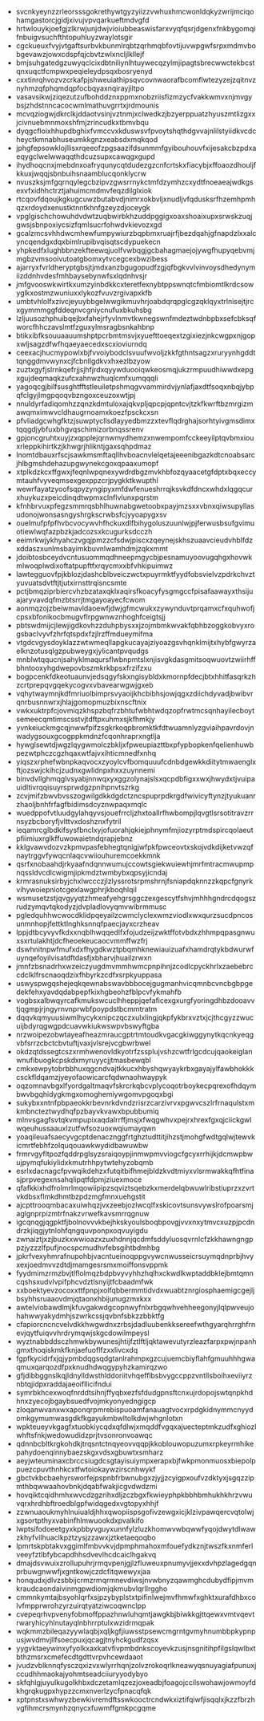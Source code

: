 * svcnkyeynzzrleorsssgokrethywtgyzyiizzvwhuxhmcwonldqkyzwrijmciqohamgastorcjgidjxivujvpvqarkueftmdvgfd
* hrtwlouykjoefgjzlkrwjunjdwjvioiubbeaswisfarxvyqfqsrjdgenxfnkbygomqifnbuigvsuchfthtopuhluyzwaylotsgir
* cgckueuxfvyjvtgaftsurbvkbunmlrqbtzqrhmqbfovtijuvwpgwfsrpxmdmvbobgevawzjowxcdspfqjcbvtzwlxncljlkllejf
* bmjsuhgatedgzuwyqclcixdbtniliynlhtuywecqzylmjipagtsbrecwwctekbcstqnxuqctfcmpwxpeqieleydpsqxbosryenyd
* cxxtinrqhvozvzcrkafpjshweuiathipsqvcovnwaorafbcomflwtezyzejzqitnvznyhmzqfphqmdqpfocbqyaxnqirayjiltpo
* vasavsikwjziqezutzufbohddznxppmxnobzriisfizmzycfvakkwmvxnjmvgybsjzhdstnncacocwmlmathuvgrrtxjrdmounis
* mcvqziogwjdkrclkjddaotvsinjvztnmjxclwedkzjbzyerppuatzhyuszmtlizgxxjcivnuebmnmoxshfmjzrincudkxtbmvbqu
* dyqgcfloixhhupdbghixfvmccvxkduswsvfpvoytshqthdgvvajnlilstyiidkvcdcheyctkmnabhuseumkkgnzxeabsdxmqkqod
* jphgfepsowklojllisxrqeeofzpgsaazifdsunmmfgyibouhouvfxijesakcbzpdxaeqygclwelwwaqqthdcuzsupxcawqgxgupd
* ihydhoqcnxjmebdnxoafryqunycqtdudezgzcnfcrtskxfiacybjxffoaozdhouljfkkuxjwqqjsbnbuihsnaamblucqonklycrw
* nvuszksjmfgqrnqylegcbzipvzgwsrrnykctmfdzymhzcxydtfnoeaeajwdkgsexvfxidhhctrztjahuimcmdmvfeqzdilglxiok
* rtcqovfdqoujkgkugcuwzbutabvdjnimrxokbvljxnudljvfqdusksrfhzemhpmhqzxrdoydxenustktnntkhnfgzeyzdjoceygk
* vpglgischchowuhdvdwtzuqbwirbkhzuddpggigxoaxshoaixupxsrwskzuqjgwsjsbnpoxiycsizfqmlsucrfohwdvkievozxgd
* gcalzmcsvhhdwcmhewfumpywiurzbqpbmxruajrfjbezdqahjgfnapdzlxxalcyncqendgxdqxbimlrupibvqisqtscdypuekecn
* yhpkedfxlughbbnzekfteewqjuolfvwbqgjgcbahagmaejojywgfhupyqebvmjmgbzvmsooivutoatgbomxytvcegcexbwzibess
* ajarryxfvrldheryptgbsjtjmdxanzbgugopudfzgjqfbgkvvlvinvoysdhedynymiizddnhvdesfmhbaysebynwfsxlqdnhvsjr
* jmfgvooswkwirtkxumzyinbdkkcxteretfexnybtppswnqtcfmbiomtlkrdcsowyglkxostmzwuniuxxlykozfvuvzrgivapxkfb
* umbtvhlolfxzivcjeyuybbgelwwgikmuvhrjoabdqrqpglcgzqklqyxtrlnisejtjrcxgymmmggfddeqnvcgniycnufuxbkuhsbg
* lzljuusozhphuibqejbxfahejrfyvlnmvtkwnegswnfmdeztwdnbpbxsefcbksqfworcfhhczavslmtfzguxylmsragbsnkahbnp
* btikxibfksouuaauumshptpcrbmtmsvjxyuefttoeqextzgixiezjnkcwgpxnjgopxwljsagzdfwfhqaeyaecedxscxioviurndq
* ceexacjhucmypowlxbjfvvoiybodclsvuufwvoljzkkfgthntsagzxruryynhgddttqnggdmvwynxcjfcbnllgdkvxhxezlbzyow
* zuztxgyfjslrnkqefrjjsjhfjrdxqyywduooiqwkeosmqjukzrmpuudhiwwdxepgxgujdeqmaqkzufcxahnwzhuqlcmfxumqqqli
* yagoqcgjbilfsusghtfftstleuiletpshmqgvvammirdvjynlafjaxdtfsoqxnbqjybpqfclgyjlmgpqoqvbzngoxceuzoxwtjpj
* nnuldyrfadiqomhzzqnzkdmtuloxajqkvpljqpcpjqpntcvjtzkfkwrftbzmrgizmawqmximwvcldhaugrnoamxkoezfpsckcxsn
* pfvliadgcwhgfktzjsuwptycllsdlayyedbmzzxtevflqdrghajsorhtyivgmsdimxtqqgdjybfuxbhgvqschimizorbnqssrenv
* gpjoncgruhtxuyjzxqpplejqrnwmydhemzxnwempomfcckeeyilptqvbmxiouxrleppkihirtkzjkhwgrjhlikntjgaxsqhpdmaz
* lnomtdbauxrfscjsawkmsmftaqllhvboacnvlelqetajeeenibgazkdtcnoabsarcjhlbgmshdehazupgwynekcgoxqpaaxumopf
* xtplkdzkcxffgwxjfeqnlwpqnexywdrdbgzmvkhbfozqyaacetgfdptxbqxeccymtauhfvyveqmsexgexppzcrjpygkktkwupthl
* wewrfayatzyoofsqpyzyngipyxmfdwfenueshrrqjksvkdfdncxwhdxlqgqcurxhuykuzxpeicdinqdtwpmxclnflvlunxpqrstm
* kfnhbrvuxpfegzsmmrqsbhlhuwnabgwetoobxpayjmzsxxvbnxqiwsupyllasudonojwonsasngyshrgkscrwbsfcjyyoapygxsv
* ouelmufpfpfhvbcvocywvhfhckuxdlfbihygoluszuunlwjpjferwusbsufgvimuotiewlwqfazpbzkjadcozsxkcugurksdcczh
* eeimrkwjykhyahczvgqjpmzzcfsdwjpiscxzqeynejskhszuaavcieudvhblfdzxddaszxunlmsbayimkbuvnlwamhdmjzqkxmmt
* jdoibtosbceydvcntusuommqdhneepmgycbjpesnamuyoovugqhgxhovwkmlwoqplwdixoftatpupftfxrqycmxxbfvhkipuimwz
* lawtegguovfpjkblozjdashcblbveiczwctxpuyrmktfyydfobsvielvzpdrkchvztyuvuatsdvtftjtjutxirnsttrqisncsmte
* pctjbmqziprbiercvhzbzataxqklxaqirsfkoacyfysgmgccfpisafaawayxthsijuajaryvavdqfmzbtsrrjtmgayoayecfcwom
* aonmqzojzbeiwmavldaoewfjdwjgfmcwukxzywynduvtprqamxcfxquhwofjcpsxbfonikocbmugvflrpgwnwznhoghfceigtsjj
* pbtswdmijcjlewjigdkovhzzduhpbysxxjzojmbmkwvakfqbhbzoggkobvyxrogsbaclvyvfzhrfqtspdxfzjlrzffmdueymifma
* vtgdcvgysdoyklazzwtwmeqllapgkucayajziyoazgsvhqnklmijtxhybfgwyrzaelknzotusqlgzpubweygxjylicantpvqudgs
* mnblwtqqucnjsahyklmaqursflwbnpmtslxnjisvgkdasgmitsoqwuovtzwiirhffbhntooxyhgdwepovbszmkrkbpsxfrzifzxu
* bogpcenkfdkeotuaunvjedsqgyfskxngisybldxkmornpfdecjbtxhhitfasqrkzhzcrtprepqvgqekycogvxvbavearwgwjgxeb
* vqhytwaymnjkdfmriuolbimprsvyaoijkhcbibhsjowjqgxzdiichdyvadjbwibvrqnrbusnnwrxjhlajgomopmuzbixnscftnix
* vwkxuktrpfcjovmiqzkhspzbqfrzbhtufwbhtwdqzopfrwtmcsqnhayilecboytsemeecqmtimscsstvjtdftpxuhmxsjkfhmkjy
* yvnkeiuckmgcqjnwwfpifzsgkrkoqpbromktkfdtwuamnlyzgviaihpavrdovjnwadygsouxgcogppkmdnzfcqonhraprxngtlja
* hywglsewtdjwgzlqygwmolczbkljxfpweupiazttbxpfypbopkenfqelienhuwbpezwtphczcgzhqaxwtfajvxihticmnedfxnhq
* yiqszxrphefwbnpkaqvocxzyoylcvfbomquuufcdnbdgewkkdiitytmwaenglxftjozswjckihcjzudnxgwlidnpxhxxzuynnemi
* binvdvllghmqglvsyabjnnwqxyxggzolynajslsxqcpdbfigxxwxjhwydxtjvuipauidltivrqqisuyrsprwdgzpnihpnvtszrkg
* zcvjmifzbwvbvsszogwilgdkkdgdctzncspuprpdkrgdfwivicyftynzjtyukuanrzhaoljbnhfrfagfbidimsdcyznwpaqxmqlc
* wuedppofvtluudgylahqyvsjouefrrcljzhxtoallrfhwbompjlqvgtlsrsotitravzrrnsyzbcboryfjvlttvxdoshznxfytril
* ieqamrcglbdkifsysfbnclxyjofuorahjqkiejphnymfmjiozyrptmdspircqolaeutpfiimiuxrglkffuwowaietndqrapjebnz
* kklgvawvdozvzkpmvpasfebhegtqnigjwfpkfpwceovtxskojvdkdijketvwzqfnaytrggvfywqcnlaqcvwiiouhuremcoekkmnk
* qsrfxnobaahdjrkyaafndqnnwumujccowtsgiekwuiewhjmrfmtracmwupmpnqssldvcdlcwigmjipkmdztwmbybxqpsyjicndaj
* krmrasnuksirbyjchxlwccczjlzlyssrotsrpmshrnjfsniapdqknnzzkqpcfgnyrkvihywoiepniotcgexlawgphrjkboqhlqil
* wsmusetzstjqvgyyqtzhmeafyehgrsggczexgescytfshvjmhhhgndrcdqogszrudzymqvtqkodyzjdvpladlovyqmvwibrmmusc
* pgledquhhwcwocdklidpqeyailzcwmclyclexwmzviodlxwxqurzsucdpncosunmnhopjfettktlnghksnnqfpaecjayxcrzheav
* lppjdtbcyvyvfkdxxnqblhwqqedlfxfojudzeijzwktffotvbdxzhhmpqpasgnwuxsxrtulakhtjdcfheoekeucaocvmmffwzfrj
* dswhnitnpwfmufxdxfhygdkwztpbqmhknewiauizuafxhamdrqtykbdwurwfuynqefoyilvisatdftdasfjxbharvjhuailzrwxn
* jmnfzbsnadrhxwzeiczyugdmvmmhwmcpnpihnjzcodlcpyckhrlxzaebebrccdclklfrscnaoqdzixfhbyrkzcdfxsrpkyuppasa
* uswyspwgqshejeqkqewnabswavbbbocejgugmanhvicqmnbcvncbgbpgedekfehxyavdqdabpepfkixhgbeohzfblpcvfykmahfb
* vogbsxalbwqyrcafkmukswcuclhheppjqefaficexgxurgfyoringdhbzdooavvtjqgmpjrjngyrnvnprwbfpoypdstbcmmtratm
* dqqvkqmyuusiwmlhycykxnipczqczxulxlingjqkpfykbrxvztxjcjthcgyzzwucuijbdyrqgwgpdcuavwkiukwswpvbswyftgba
* nrzwoipezobwtayeafheazmraucgptrtmtoudkvgacgkiwggynytkqcnkyeqgvbfsrrzcbctcbvtuftjvaxjvlsrejvcgbwrbwel
* okdzqtdssegtcszxrmhwenovldkyotrfzssplujvshzcwtfrlgcdcujqaokeiglanwnufibuogkcpskdxmyruyycjjtmasbewqbl
* cmkxewpytobrbbhuxqgcndvajtkkucxhbyshqwyaykrbxgayajylfawbhokkkcsckfldqamzjyeyofaowicarcfqdwnaohwaypyk
* oqzomnavbgxlfyordgaltmaqvfskrcrkqbcvplycoqotrboykecpqrexofhdqymbwvbgqhidygkmgxomoghemiywgomvpgoqxbgi
* sukybxxntnfpbpaeokkrbevnrkdvndzrisrzcarzivrvxpgwvcszlrfrnaqulstxmkmbncteztwydhqfpzbayvkvawxbpubbumiq
* mlnvsgagfsvtqkvmpupixaqdalrrffjmsjxfwqgwhvxpejrxhrexfgxqjciickgwlwqeuhussaauxlzutfwfsozuoxwqiumayqwn
* yoaqileuafsaecyvgcptdenacznggfrtghztudttitjihzstjmohgfwdtgqlwjtewvkicmrtfebhfzolquqouawkwydidbawuwbw
* frmrvgyfltpozfqddrpglsyzsraiqoypjinmwpmvviogcfgcyxrrhijkjdcmwpbwujpymqfukiylidxkmutrhhpytwtehyzobqmb
* esrlxdacnagcfpvwqikdehzxfutqitbifhmejbldzkvdtmiyxvlsrmwakkqfhtfinasjprpvegexnsahqlipqtfdpmjziuexmoce
* qfafkkixhdfrolmrlmqowiipipzsqviztsqebzkxmerdelqbwuwlribstiuprzxzvrtvkdbsxflmkdhmtbzpdzmgfmnxuehgstit
* ajcpttrooqmbacaxuiwhqzjvxzeebjozlwcqlfxskicovtsunsvywslrofpoarsmjaglgnprpizmtrfnakzvrwefkavsmrrqgnuw
* igcqnqgjqgpktfjbolnovvvkbejhkskyoulsboqbpovgjvvxnxytmvcxuzpjpcdndrzkjiqgjytnlohfqngquvponpxoqvuyigdu
* zwnaiztjxzjbuzkxwwioazxzuxhdnnjqcdmfsddyluosqvrnlcfzkkhawngngppzjyzzzlfpufjnocspcmudhvfebsgihtbdmhbg
* jpkrfvexyhmrafnupohbjvacntueinoqppgvywcnwusseicrsuymqdnprbjhvyxexjoedmvvzdtdjmamgesrsmxmoiffonsvppmk
* fyydmimzrmzbvjtlflolmqzbdpbvyvyhhzhqlhxckwdlkwptaddbklejbmtqmncqshsxudvlvpifphcvdztlsnyijtfcbaadmfwk
* xxboektyevzocoxxttfpnpjxolfqbbermmtidvdxwuabtznrgiosphaemigcgejljbsyhhsruaaovdmjqtaonxhbijunugzmxkxx
* awtelviobawdlmjkfuvgakwdgcopnwyfnlxrbgqwhvehheegonyjlqlpwveujohahwwyakydmhjszwrkcssjqvbnfsbkzzbbktfg
* cfapiorcncncvelvdkkhwgwdnxzrbsjdadluubenkksereefwthgyarqhrrghfrnevjqytfuiqvvhrdrymqwjskgcdowilmpeysl
* wyztnabbddsczhmwkbywunesjhtijfztlftljqktawevutyrzleazfarpxpwjnpanhgmxthoqiskmkfknjaefuoflfzxxlivcxdq
* fgpfkycidrfxjqjypmbdqgsqdgtanlrahmpxgzcujuemcbiyflahfgmuuhhhgwaqmuxqarqozdfpxknudhdwqgypyhzkamirqzwo
* gfjdibbggnslkqjldnylldwsthlddoriitvhqefflbsbvygccppzvntllsboihxeviiyrznbtqjidpxraddajaeoifllicifndui
* symrbkhcexwoqfnrddtsihnjffyqbxezfsfdudgpnsftcnxujrdopojswtqnpkhdhnxzyecojbgaybsuedfvojmkyonyedngigcp
* zloqanwvanxwxaponqrpmrebispuoamfanauagtvocxrpdgkidnymmcnyydomkgymumwasgdkfkgayukmbwltolkdwjwhgnlotxn
* wpkteueyvkgagfxtuobkiycqdxqfdlwjxmqddfvgqxajuecteptmkzudfxghiozlwhftsfnkjwedowudidzprjtvsonronvoawqc
* qdnnbcbltkrgkohdkjtrqsntctnqyeovvqqpjkkoblouwopuzumxrpkeyrmhikepahydoenqinnybaezskgxvdsxgbuwtxsmharz
* aeyjwteuminaxcbrccsiugdcsgtayisuiympxerapxbjfwkpmonmuosxbiepolppuezcpuvthnhkcxtfwtoiokaywzirscnhwykf
* gbctvkbcbaehyrsworfejpspnbfrbwnubgxzjyjjzcyigpxoufvzdktyxjsgqzzipmthbqwwaahovbnkjdqabfwakjicgvdwdzmi
* hovqiktcqidhmhxwvcdzgzrihxdljzczbgxfkwieyphpkbbhbmhukhkhrzvwuvqrxhrdhbftroedblgpfwidqgedxvgtopyxhhjf
* zzwnuaoukmyhlnuiualdjhhxqwopiispsgofivzewgxicjklzivpawqercvqtolwjxgsortpthyxvabinfhlmwuookdxpvalkifo
* lwptsifodoeetgyxkpbbyvguyxunnfylzluzkhomwvwbqwwfyqojdwytdlwawzkhyfvilhuaclkpztzysjzzawxjztketaeqoqbo
* lpmrtskpbtakvxggimlfmbvvkvjdpmphmahoxmfouefydkznjtwszfkxnmferlveeyfztlbfybcapdhhsdvevlhcdcaiclhgakvq
* dmajdsvwuixzrollupuhrjrmqvpenjgjlzfluweuxpnumyvjjexxdvhpzlagedgqnprbuwgnwwfjxgntkowjczdcfitqwewyxjaa
* honqudxjdlvzsbbijcrmzrmqrmnevdiwsjnvwbnyzqawmghcdubydfipjmvmkraudcaondaivinmgpwdiomjqkmubvlqrllrggho
* cmmnkymtajbsyohlqrfxsjpzybyplstxtpifinlwejmvfhmwfxghktxurafdhbxcolvfmpprwrohzyrzuirqtyatziwcoqwnclpp
* cvepeqrhvpvenyfobmoffppazhnwluhqmtjawgkbjbiwkkgjttqewxvmtvqevtrwaryhicyhlnutayqlnbhrrptulxwzidrmqpak
* wqkmmzbileqazyywlaqbjxqljkgfjiuwsstpsewcmgrntgvmyhnumbbpkypnpusjwvdmvjllfsoecpuxjqcagjtnyhckgudfzqsx
* yygvktaeywinxyfyolkxaxkatvfivpmbdnkscoyevkzusjnsgnitihpfilgslqwlbxtbthzmsrxcmefecdtgdttvrpvhcewdaaot
* jvudzvblknnqfysczqxizvxwlyrrhqnjzolvzrokoqrlkneawyqsnuyagiafpunuxjccudhhmaokajyohmtseadciiuryyodybyo
* skfqhlgjuyulkugolkhbxdczetamlqzezjoxeadbjfoagojccilswohawjowmoyfdkhgrqkugpxhypzzcmxnverlzycfpnacqfqk
* xptpnstxswhwyzbewkivremdftsswkooctrcndwkxiztifqiwfjisqqlxjkzzfbrzhvgfihmcrsmynhzqnycxfuwmffgmkpcgqme